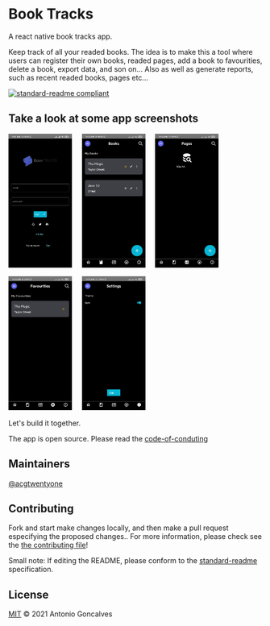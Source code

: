 # Book Tracks
A react native book tracks app. 

Keep track of all your readed books. The idea is to make this a tool where users can register their own books, readed pages, add a book to favourities, delete a book, export data, and son on... Also as well as generate reports, such as recent readed books, pages etc...

[![standard-readme compliant](https://img.shields.io/badge/standard--readme-OK-green.svg?style=flat-square)](https://github.com/acgtwentyone/booktracks#readme)

## Take a look at some app screenshots

<img src="https://github.com/acgtwentyone/booktracks/blob/main/assets/screenshots/SIGIN.jpg" alt="Sign in screen" width="25%" />&nbsp;&nbsp;&nbsp;&nbsp;&nbsp;<img src="https://github.com/acgtwentyone/booktracks/blob/main/assets/screenshots/LIST_BOOKS.jpg" alt="Sign in screen" width="25%" />&nbsp;&nbsp;&nbsp;&nbsp;&nbsp;<img src="https://github.com/acgtwentyone/booktracks/blob/main/assets/screenshots/PAGES.jpg" alt="Sign in screen" width="25%" />

<img src="https://github.com/acgtwentyone/booktracks/blob/main/assets/screenshots/FAVOURITIES.jpg" alt="Sign in screen" width="25%" />&nbsp;&nbsp;&nbsp;&nbsp;&nbsp;<img src="https://github.com/acgtwentyone/booktracks/blob/main/assets/screenshots/SETTINGS.jpg" alt="Sign in screen" width="25%" />

Let's build it together.

The app is open source. Please read the [code-of-conduting](https://github.com/acgtwentyone/booktracks/blob/main/CODE_OF_CONDUCT.md) 

## Maintainers

[@acgtwentyone](https://github.com/acgtwentyone)

## Contributing

Fork and start make changes locally, and then make a pull request especifying the proposed changes.. For more information, please check see the [the contributing file](https://github.com/acgtwentyone/booktracks/blob/main/CONTRIBUTING.md)!

Small note: If editing the README, please conform to the [standard-readme](https://github.com/acgtwentyone/booktracks#readme) specification.

## License

[MIT](https://github.com/acgtwentyone/booktracks/blob/main/LICENSE) © 2021 Antonio Goncalves
